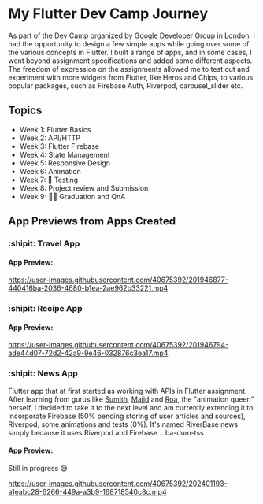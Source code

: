 # My Flutter Dev Camp Journey
As part of the Dev Camp organized by Google Developer Group in London, I had the opportunity to design a few simple apps while going over some of the various concepts in Flutter. I built a range of apps, and in some cases, I went beyond assignment specifications and added some different aspects. The freedom of expression on the assignments allowed me to test out and experiment with more widgets from Flutter, like Heros and Chips, to various popular packages, such as Firebase Auth, Riverpod, carousel_slider etc.

## Topics
* Week 1: Flutter Basics
* Week 2: API/HTTP
* Week 3: Flutter Firebase
* Week 4: State Management
* Week 5: Responsive Design
* Week 6: Animation
* Week 7: :test_tube: Testing
* Week 8: Project review and Submission
* Week 9: :man_student: Graduation and QnA 

## App Previews from Apps Created
### :shipit: Travel App
#### App Preview:


https://user-images.githubusercontent.com/40675392/201946877-440416ba-2036-4680-b1ea-2ae962b33221.mp4



### :shipit: Recipe App
#### App Preview:


https://user-images.githubusercontent.com/40675392/201946794-ade44d07-72d2-42a9-9e46-032876c3ea17.mp4



### :shipit: News App
Flutter app that at first started as working with APIs in Flutter assignment. After learning from gurus like [Sumith](https://twitter.com/sumithpdd?s=20&t=r5lM8dd8DlT6MdVNRd7J9Q), [Majid](https://twitter.com/mhadaily?s=20&t=r5lM8dd8DlT6MdVNRd7J9Q) and [Roa](https://twitter.com/roaakdm?s=20&t=r5lM8dd8DlT6MdVNRd7J9Q), the "animation queen" herself, I decided to take it to the next level and am currently extending it to incorporate Firebase (50% pending storing of user articles and sources), Riverpod, some animations and tests (0%). It's named RiverBase news simply because it uses Riverpod and Firebase .. ba-dum-tss

#### App Preview:
Still in progress 😅

https://user-images.githubusercontent.com/40675392/202401193-a1eabc28-6266-449a-a3b9-168718540c8c.mp4



